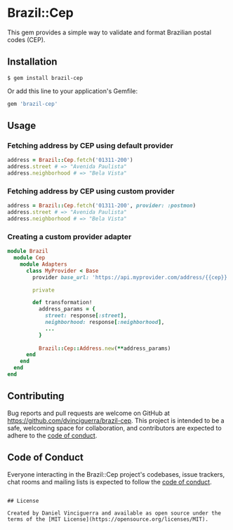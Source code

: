 # Brazil::Cep

This gem provides a simple way to validate and format Brazilian postal codes (CEP).

## Installation

`$ gem install brazil-cep`

Or add this line to your application's Gemfile:

```ruby
gem 'brazil-cep'
```

## Usage

### Fetching address by CEP using default provider

```ruby
address = Brazil::Cep.fetch('01311-200')
address.street # => "Avenida Paulista"
address.neighborhood # => "Bela Vista"
```

### Fetching address by CEP using custom provider

```ruby
address = Brazil::Cep.fetch('01311-200', provider: :postmon)
address.street # => "Avenida Paulista"
address.neighborhood # => "Bela Vista"
```

### Creating a custom provider adapter

```ruby
module Brazil
  module Cep
    module Adapters
      class MyProvider < Base
        provider base_url: 'https://api.myprovider.com/address/{{cep}}'

        private

        def transformation!
          address_params = {
            street: response[:street],
            neighborhood: response[:neighborhood],
            ...
          }
          
          Brazil::Cep::Address.new(**address_params)
      end
    end
  end
end
```

## Contributing

Bug reports and pull requests are welcome on GitHub at https://github.com/dvinciguerra/brazil-cep. This project is intended to be a safe, welcoming space for collaboration, and contributors are expected to adhere to the [code of conduct](https://github.com/dvinciguerra/brazil-cep/blob/master/CODE_OF_CONDUCT.md).

## Code of Conduct

Everyone interacting in the Brazil::Cep project's codebases, issue trackers, chat rooms and mailing lists is expected to follow the [code of conduct](https://github.com/dvinciguerra/brazil-cep/blob/master/CODE_OF_CONDUCT.md).
```

## License

Created by Daniel Vinciguerra and available as open source under the terms of the [MIT License](https://opensource.org/licenses/MIT).

